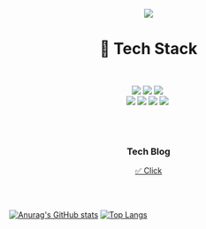 
<!--**woga1999/woga1999** is a ✨ _special_ ✨ repository because its `README.md` (this file) appears on your GitHub profile.-->

<p align="center">
<img src="https://capsule-render.vercel.app/api?type=wave&color=auto&height=300&section=header&text=HI, guys👋&fontSize=90" /></p>

 <h1 align="center">🚩 Tech Stack </h1>
<br>
<p align="center">
<img src="https://img.shields.io/badge/-Android-3DDC84?style=flat-square&logo=android&logoColor=white"/></a>&nbsp<img src="https://img.shields.io/badge/-Flask-000000?style=flat-square&logo=flask&logoColor=white"/></a>&nbsp<img src="https://img.shields.io/badge/-Spring-6DB33F?style=flat-square&logo=spring&logoColor=white"/></a>&nbsp
<br>
<img src="https://img.shields.io/badge/-Python-blue?style=flat-square&logo=python&logoColor=white"/></a>&nbsp<img src="https://img.shields.io/badge/-C++-00599C?style=flat-square&logo=C%2B%2B&logoColor=white"/></a>&nbsp<img src="https://img.shields.io/badge/-JAVA-007396?style=flat-square&logo=java&logoColor=white"/></a>&nbsp<img src="https://img.shields.io/badge/-C%23-007396?style=flat-square&logo=c&logoColor=white"/></a>&nbsp
</p>

<br>
<br>
<h3 align="center">Tech Blog</h3>
<p align="center"><a href="https://velog.io/@woga1999"> ✅ Click </a></p>
<br>
<br>

[![Anurag's GitHub stats](https://github-readme-stats.vercel.app/api?username=woga1999&count_private=true&show_icons=true&theme=onedark)](https://github.com/anuraghazra/github-readme-stats) 
 [![Top Langs](https://github-readme-stats.vercel.app/api/top-langs/?username=woga1999&&layout=compact)](https://github.com/anuraghazra/github-readme-stats)
